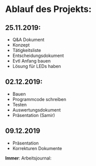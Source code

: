 # Ablauf des Projekts:
## 25.11.2019: 
- Q&A Dokument
- Konzept
- Tätigkeitsliste
- Entscheidungsdokument
- Evtl Anfang bauen
- Lösung für LEDs haben

## 02.12.2019:
- Bauen 
- Programmcode schreiben
- Testen
- Auswertungsdokument
- Präsentation (Samir)

## 09.12.2019
- Präsentation
- Korrekturen Dokumente

**Immer**: Arbeitsjournal:


